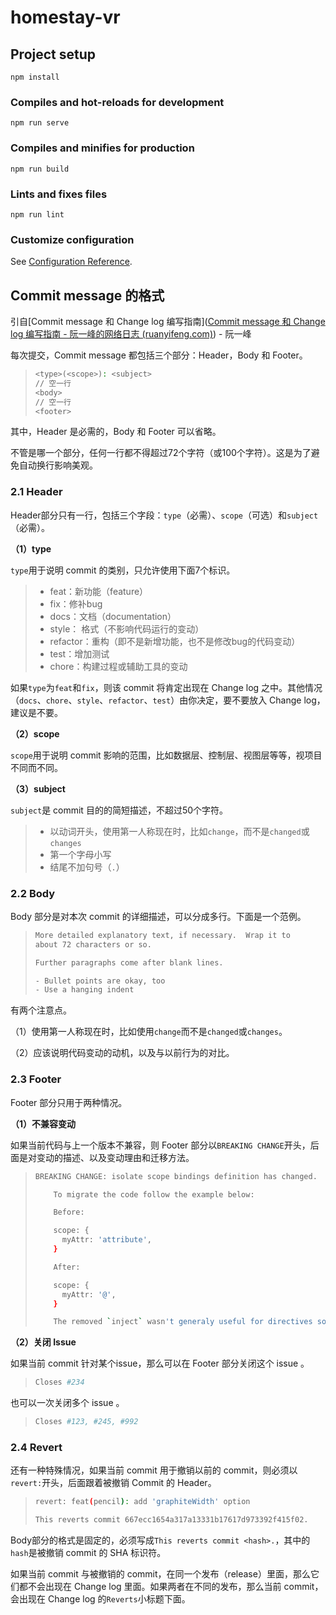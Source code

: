# homestay-vr

## Project setup
```
npm install
```

### Compiles and hot-reloads for development
```
npm run serve
```

### Compiles and minifies for production
```
npm run build
```

### Lints and fixes files
```
npm run lint
```

### Customize configuration
See [Configuration Reference](https://cli.vuejs.org/config/).



## Commit message 的格式

引自[Commit message 和 Change log 编写指南]([Commit message 和 Change log 编写指南 - 阮一峰的网络日志 (ruanyifeng.com)](http://www.ruanyifeng.com/blog/2016/01/commit_message_change_log.html)) - 阮一峰

每次提交，Commit message 都包括三个部分：Header，Body 和 Footer。

> ```bash
> <type>(<scope>): <subject>
> // 空一行
> <body>
> // 空一行
> <footer>
> ```

其中，Header 是必需的，Body 和 Footer 可以省略。

不管是哪一个部分，任何一行都不得超过72个字符（或100个字符）。这是为了避免自动换行影响美观。

### 2.1 Header

Header部分只有一行，包括三个字段：`type`（必需）、`scope`（可选）和`subject`（必需）。

**（1）type**

`type`用于说明 commit 的类别，只允许使用下面7个标识。

> - feat：新功能（feature）
> - fix：修补bug
> - docs：文档（documentation）
> - style： 格式（不影响代码运行的变动）
> - refactor：重构（即不是新增功能，也不是修改bug的代码变动）
> - test：增加测试
> - chore：构建过程或辅助工具的变动

如果`type`为`feat`和`fix`，则该 commit 将肯定出现在 Change log 之中。其他情况（`docs`、`chore`、`style`、`refactor`、`test`）由你决定，要不要放入 Change log，建议是不要。

**（2）scope**

`scope`用于说明 commit 影响的范围，比如数据层、控制层、视图层等等，视项目不同而不同。

**（3）subject**

`subject`是 commit 目的的简短描述，不超过50个字符。

> - 以动词开头，使用第一人称现在时，比如`change`，而不是`changed`或`changes`
> - 第一个字母小写
> - 结尾不加句号（`.`）

### 2.2 Body

Body 部分是对本次 commit 的详细描述，可以分成多行。下面是一个范例。

> ```bash
> More detailed explanatory text, if necessary.  Wrap it to 
> about 72 characters or so. 
> 
> Further paragraphs come after blank lines.
> 
> - Bullet points are okay, too
> - Use a hanging indent
> ```

有两个注意点。

（1）使用第一人称现在时，比如使用`change`而不是`changed`或`changes`。

（2）应该说明代码变动的动机，以及与以前行为的对比。

### 2.3 Footer

Footer 部分只用于两种情况。

**（1）不兼容变动**

如果当前代码与上一个版本不兼容，则 Footer 部分以`BREAKING CHANGE`开头，后面是对变动的描述、以及变动理由和迁移方法。

> ```bash
> BREAKING CHANGE: isolate scope bindings definition has changed.
> 
>     To migrate the code follow the example below:
> 
>     Before:
> 
>     scope: {
>       myAttr: 'attribute',
>     }
> 
>     After:
> 
>     scope: {
>       myAttr: '@',
>     }
> 
>     The removed `inject` wasn't generaly useful for directives so there should be no code using it.
> ```

**（2）关闭 Issue**

如果当前 commit 针对某个issue，那么可以在 Footer 部分关闭这个 issue 。

> ```bash
> Closes #234
> ```

也可以一次关闭多个 issue 。

> ```bash
> Closes #123, #245, #992
> ```

### 2.4 Revert

还有一种特殊情况，如果当前 commit 用于撤销以前的 commit，则必须以`revert:`开头，后面跟着被撤销 Commit 的 Header。

> ```bash
> revert: feat(pencil): add 'graphiteWidth' option
> 
> This reverts commit 667ecc1654a317a13331b17617d973392f415f02.
> ```

Body部分的格式是固定的，必须写成`This reverts commit <hash>.`，其中的`hash`是被撤销 commit 的 SHA 标识符。

如果当前 commit 与被撤销的 commit，在同一个发布（release）里面，那么它们都不会出现在 Change log 里面。如果两者在不同的发布，那么当前 commit，会出现在 Change log 的`Reverts`小标题下面。
